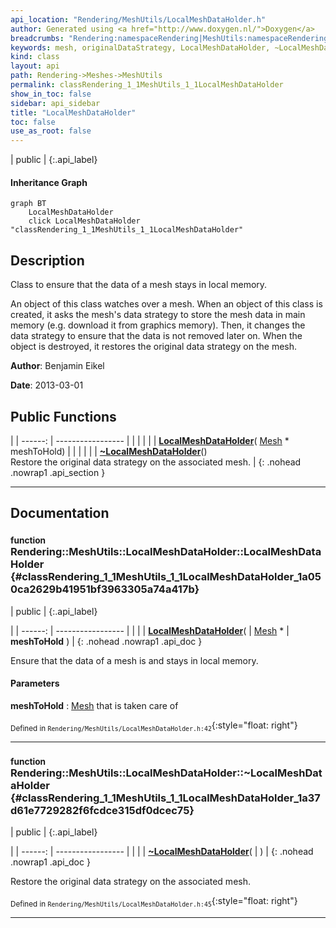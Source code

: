 ```yaml
---
api_location: "Rendering/MeshUtils/LocalMeshDataHolder.h"
author: Generated using <a href="http://www.doxygen.nl/">Doxygen</a>
breadcrumbs: "Rendering:namespaceRendering|MeshUtils:namespaceRendering_1_1MeshUtils"
keywords: mesh, originalDataStrategy, LocalMeshDataHolder, ~LocalMeshDataHolder
kind: class
layout: api
path: Rendering->Meshes->MeshUtils
permalink: classRendering_1_1MeshUtils_1_1LocalMeshDataHolder
show_in_toc: false
sidebar: api_sidebar
title: "LocalMeshDataHolder"
toc: false
use_as_root: false
---
```


| public |
{:.api_label}

#### Inheritance Graph

```mermaid
graph BT
	LocalMeshDataHolder
	click LocalMeshDataHolder "classRendering_1_1MeshUtils_1_1LocalMeshDataHolder"
```

## Description

Class to ensure that the data of a mesh stays in local memory.

An object of this class watches over a mesh. When an object of this class is created, it asks the mesh's data strategy to store the mesh data in main memory (e.g. download it from graphics memory). Then, it changes the data strategy to ensure that the data is not removed later on. When the object is destroyed, it restores the original data strategy on the mesh.



**Author**: Benjamin Eikel



**Date**: 2013-03-01





## Public Functions

|
| ------: | ----------------- |
|  | |
|  | **[LocalMeshDataHolder](#classRendering_1_1MeshUtils_1_1LocalMeshDataHolder_1a050ca2629b41951bf3963305a74a417b)**( [Mesh](classRendering_1_1Mesh) * meshToHold) |
|  | |
|  | **[~LocalMeshDataHolder](#classRendering_1_1MeshUtils_1_1LocalMeshDataHolder_1a37d61e7729282f6fcdce315df0dcec75)**() <br/> Restore the original data strategy on the associated mesh. |
{: .nohead .nowrap1 .api_section }


-------------------------------------------------------------------

## Documentation

### <small>function</small><br/> Rendering::MeshUtils::LocalMeshDataHolder::LocalMeshDataHolder {#classRendering_1_1MeshUtils_1_1LocalMeshDataHolder_1a050ca2629b41951bf3963305a74a417b}

| public |
{:.api_label}

|
| ------: | ----------------- |
|  |
|  **[LocalMeshDataHolder](#classRendering_1_1MeshUtils_1_1LocalMeshDataHolder_1a050ca2629b41951bf3963305a74a417b)**( |  [Mesh](classRendering_1_1Mesh) * | **meshToHold** ) |
{: .nohead .nowrap1 .api_doc }



Ensure that the data of a mesh is and stays in local memory.


#### Parameters
**meshToHold**
:   [Mesh](classRendering_1_1Mesh) that is taken care of







<sub>Defined in `Rendering/MeshUtils/LocalMeshDataHolder.h:42`</sub>{:style="float: right"}

-------------------------------------------------------------------

### <small>function</small><br/> Rendering::MeshUtils::LocalMeshDataHolder::~LocalMeshDataHolder {#classRendering_1_1MeshUtils_1_1LocalMeshDataHolder_1a37d61e7729282f6fcdce315df0dcec75}

| public |
{:.api_label}

|
| ------: | ----------------- |
|  |
|  **[~LocalMeshDataHolder](#classRendering_1_1MeshUtils_1_1LocalMeshDataHolder_1a37d61e7729282f6fcdce315df0dcec75)**( |  ) |
{: .nohead .nowrap1 .api_doc }

Restore the original data strategy on the associated mesh.





<sub>Defined in `Rendering/MeshUtils/LocalMeshDataHolder.h:45`</sub>{:style="float: right"}

-------------------------------------------------------------------

